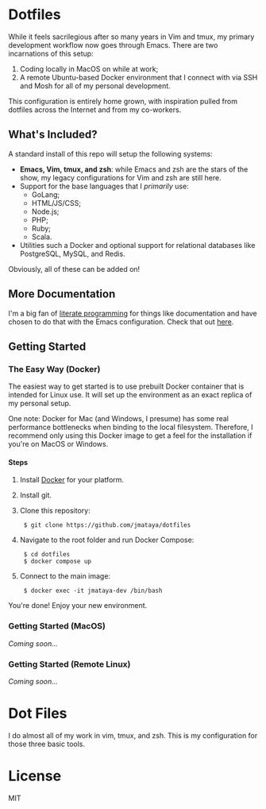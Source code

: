 # Dotfiles

While it feels sacrilegious after so many years in Vim and tmux, my primary
development workflow now goes through Emacs. There are two incarnations of this
setup:

1. Coding locally in MacOS on while at work;
2. A remote Ubuntu-based Docker environment that I connect with via SSH and Mosh
   for all of my personal development.

This configuration is entirely home grown, with inspiration pulled from dotfiles
across the Internet and from my co-workers.

## What's Included?

A standard install of this repo will setup the following systems:

* **Emacs, Vim, tmux, and zsh**: while Emacs and zsh are the stars of the show,
  my legacy configurations for Vim and zsh are still here.
* Support for the base languages that I _primarily_ use:
  * GoLang;
  * HTML/JS/CSS;
  * Node.js;
  * PHP;
  * Ruby;
  * Scala.
* Utilities such a Docker and optional support for relational databases like
  PostgreSQL, MySQL, and Redis.
  
Obviously, all of these can be added on!

## More Documentation

I'm a big fan of
[literate programming](https://en.wikipedia.org/wiki/Literate_programming) for
things like documentation and have chosen to do that with the Emacs
configuration. Check that out [here](/emacs/configuration-v2.org).

## Getting Started

### The Easy Way (Docker)

The easiest way to get started is to use prebuilt Docker container that is
intended for Linux use. It will set up the environment as an exact replica of
my personal setup.

One note: Docker for Mac (and Windows, I presume) has some real performance
bottlenecks when binding to the local filesystem. Therefore, I recommend only
using this Docker image to get a feel for the installation if you're on MacOS or
Windows.

#### Steps

1. Install [Docker](https://docker.com) for your platform.
1. Install git.
1. Clone this repository:

        $ git clone https://github.com/jmataya/dotfiles

1. Navigate to the root folder and run Docker Compose:

        $ cd dotfiles
        $ docker compose up
    
1. Connect to the main image:

        $ docker exec -it jmataya-dev /bin/bash
    
You're done! Enjoy your new environment.

### Getting Started (MacOS)

_Coming soon..._

### Getting Started (Remote Linux)

_Coming soon..._

# Dot Files

I do almost all of my work in vim, tmux, and zsh. This is my configuration for those three basic tools.

# License

MIT
